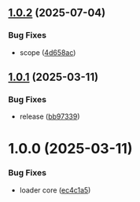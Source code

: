## [1.0.2](https://github.com/KhanhTQ-Organization/com.ktgame.assets.loader.core/compare/v1.0.1...v1.0.2) (2025-07-04)


### Bug Fixes

* scope ([4d658ac](https://github.com/KhanhTQ-Organization/com.ktgame.assets.loader.core/commit/4d658ac96d2fa7aa71a7528915fc41f068c95dd3))

## [1.0.1](https://github.com/KhanhTQ-hub/com.ktgame.assets.loader.core/compare/v1.0.0...v1.0.1) (2025-03-11)


### Bug Fixes

* release ([bb97339](https://github.com/KhanhTQ-hub/com.ktgame.assets.loader.core/commit/bb9733911c402545de3400d62405d721b219162b))

# 1.0.0 (2025-03-11)


### Bug Fixes

* loader core ([ec4c1a5](https://github.com/KhanhTQ-hub/com.ktgame.assets.loader.core/commit/ec4c1a536ba478f89cb8f3dcb1e6500a5fbafa0f))
